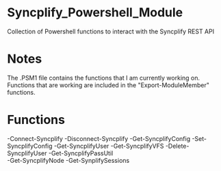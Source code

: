 # Syncplify_Powershell_Module
Collection of Powershell functions to interact with the Syncplify REST API

# Notes
The .PSM1 file contains the functions that I am currently working on. Functions that are working are included in the "Export-ModuleMember" functions.

# Functions
-Connect-Syncplify
-Disconnect-Syncplify
-Get-SyncplifyConfig
-Set-SyncplifyConfig
-Get-SyncplifyUser
-Get-SyncplifyVFS
-Delete-SyncplifyUser
-Get-SyncplifyPassUtil  
-Get-SyncplifyNode
-Get-SynplifySessions

